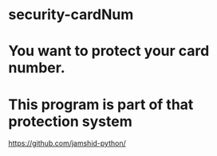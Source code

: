 # security-cardNum
# You want to protect your card number.
# This program is part of that protection system
https://github.com/jamshid-python/
